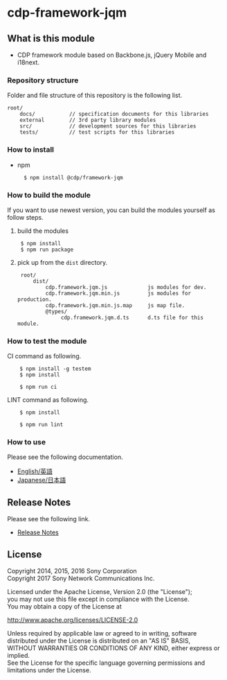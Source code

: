 ﻿# cdp-framework-jqm

## What is this module

* CDP framework module based on Backbone.js, jQuery Mobile and i18next.


### Repository structure
Folder and file structure of this repository is the following list.

    root/
        docs/           // specification documents for this libraries
        external        // 3rd party library modules
        src/            // development sources for this libraries
        tests/          // test scripts for this libraries


### How to install

* npm

        $ npm install @cdp/framework-jqm


### How to build the module

If you want to use newest version, you can build the modules yourself as follow steps.

1. build the modules

        $ npm install
        $ npm run package

2. pick up from the `dist` directory.

        root/
            dist/
                cdp.framework.jqm.js             js modules for dev.
                cdp.framework.jqm.min.js         js modules for production.
                cdp.framework.jqm.min.js.map     js map file.
                @types/
                     cdp.framework.jqm.d.ts      d.ts file for this module.

### How to test the module

CI command as following.

        $ npm install -g testem
        $ npm install
        
        $ npm run ci

LINT command as following.
        
        $ npm install
        
        $ npm run lint


### How to use
Please see the following documentation.

- [English/英語](docs/en)
- [Japanese/日本語](docs/jp)

## Release Notes
Please see the following link.

- [Release Notes](RELEASENOTE.md)


## License

Copyright 2014, 2015, 2016 Sony Corporation  
Copyright 2017 Sony Network Communications Inc.  

Licensed under the Apache License, Version 2.0 (the "License");  
you may not use this file except in compliance with the License.  
You may obtain a copy of the License at

   http://www.apache.org/licenses/LICENSE-2.0

Unless required by applicable law or agreed to in writing, software  
distributed under the License is distributed on an "AS IS" BASIS,  
WITHOUT WARRANTIES OR CONDITIONS OF ANY KIND, either express or implied.  
See the License for the specific language governing permissions and  
limitations under the License.
